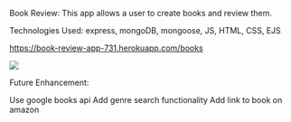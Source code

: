 Book Review: This app allows a user to create books and review them.

Technologies Used: express, mongoDB, mongoose, JS, HTML, CSS, EJS

https://book-review-app-731.herokuapp.com/books

<img src='images/Screen Shot 2022-03-31 at 2.01.16 PM'>

Future Enhancement:

Use google books api
Add genre search functionality
Add link to book on amazon
